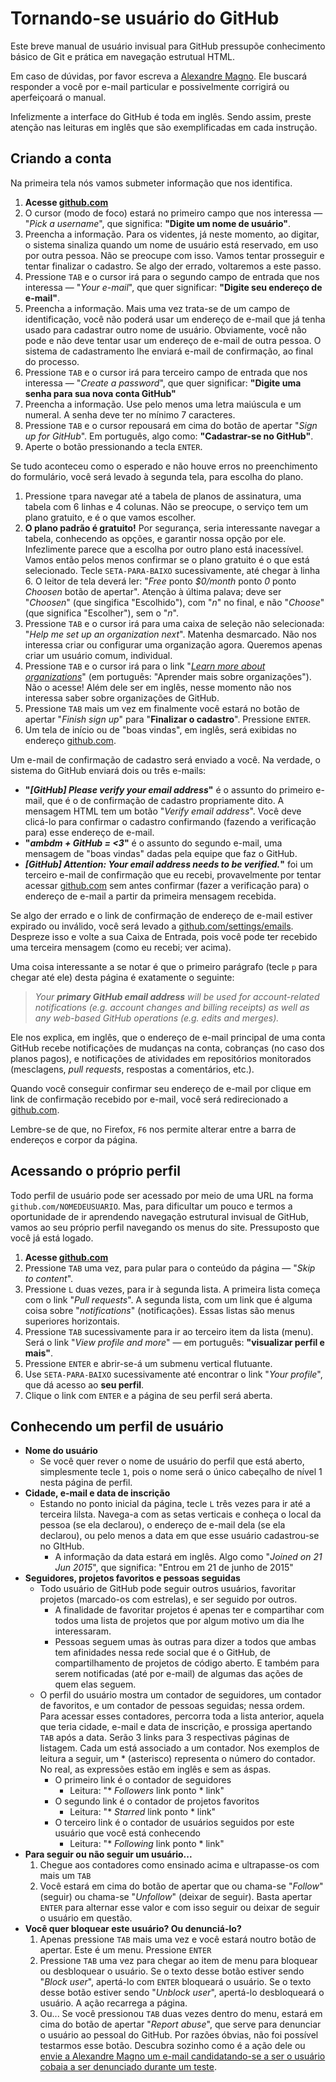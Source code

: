 # Tornando-se usuário do GitHub

Este breve manual de usuário invisual para GitHub pressupõe conhecimento básico de Git e prática em navegação estrutual HTML.

Em caso de dúvidas, por favor escreva a [Alexandre Magno](mailto:alexandre.mbm@gmail.com). Ele buscará responder a você por e-mail particular e possivelmente corrigirá ou aperfeiçoará o manual.

Infelizmente a interface do GitHub é toda em inglês. Sendo assim, preste atenção nas leituras em inglês que são exemplificadas em cada instrução.

## Criando a conta

Na primeira tela nós vamos submeter informação que nos identifica.

1. **Acesse [github.com]**
1. O cursor (modo de foco) estará no primeiro campo que nos interessa — "_Pick a username_", que significa: **"Digite um nome de usuário"**.
1. Preencha a informação. Para os videntes, já neste momento, ao digitar, o sistema sinaliza quando um nome de usuário está reservado, em uso por outra pessoa. Não se preocupe com isso. Vamos tentar prosseguir e tentar finalizar o cadastro. Se algo der errado, voltaremos a este passo.
1. Pressione `TAB` e o cursor irá para o segundo campo de entrada que nos interessa — "_Your e-mail_", que quer significar: **"Digite seu endereço de e-mail"**.
1. Preencha a informação. Mais uma vez trata-se de um campo de identificação, você não poderá usar um endereço de e-mail que já tenha usado para cadastrar outro nome de usuário. Obviamente, você não pode e não deve tentar usar um endereço de e-mail de outra pessoa. O sistema de cadastramento lhe enviará e-mail de confirmação, ao final do processo.
1. Pressione `TAB`  e o cursor irá para terceiro campo de entrada que nos interessa — "_Create a password_", que quer significar: **"Digite uma senha para sua nova conta GitHub"**
1. Preencha a informação. Use pelo menos uma letra maiúscula e um numeral. A senha deve ter no mínimo 7 caracteres.
1. Pressione `TAB` e o cursor repousará em cima do botão de apertar "_Sign up for GitHub_". Em português, algo como: **"Cadastrar-se no GitHub"**.
1. Aperte o botão pressionando a tecla `ENTER`.

Se tudo aconteceu como o esperado e não houve erros no preenchimento do formulário, você será levado à segunda tela, para escolha do plano.

1. Pressione `t`para navegar até a tabela de planos de assinatura, uma tabela com 6 linhas e 4 colunas. Não se preocupe, o serviço tem um plano gratuito, e é o que vamos escolher.
1. **O plano padrão é gratuito!** Por segurança, seria interessante navegar a tabela, conhecendo as opções, e garantir nossa opção por ele. Infezlimente parece que a escolha por outro plano está inacessível. Vamos então pelos menos confirmar se o plano gratuito é o que está selecionado. Tecle `SETA-PARA-BAIXO` sucessivamente, até chegar à linha 6. O leitor de tela deverá ler: "_Free_ ponto _$0/month_ ponto _0_ ponto _Choosen_ botão de apertar". Atenção à última palava; deve ser "_Choosen_" (que singifica "Escolhido"), com "_n_" no final, e não "_Choose_" (que significa "Escolher"), sem o "_n_".
1. Pressione `TAB` e o cursor irá para uma caixa de seleção não selecionada: "_Help me set up an organization next_". Matenha desmarcado. Não nos interessa criar ou configurar uma organização agora. Queremos apenas criar um usuário comum, individual.
1. Pressione `TAB` e o cursor irá para o link "_[Learn more about organizations](https://help.github.com/categories/2/articles)_" (em português: "Aprender mais sobre organizações"). Não o acesse! Além dele ser em inglês, nesse momento não nos interessa saber sobre organizações de GitHub.
1. Pressione `TAB` mais um vez em finalmente você estará no botão de apertar "_Finish sign up_" para "**Finalizar o cadastro**". Pressione `ENTER`.
1. Um tela de início ou de "boas vindas", em inglês, será exibidas no endereço [github.com].

Um e-mail de confirmação de cadastro será enviado a você. Na verdade, o sistema do GitHub enviará dois ou três e-mails:

- **"_[GitHub] Please verify your email address_"** é o assunto do primeiro e-mail, que é o de confirmação de cadastro propriamente dito. A mensagem HTML tem um botão "_Verify email address_". Você deve clicá-lo para confirmar o cadastro confirmando (fazendo a verificação para) esse endereço de e-mail.
- **"_ambdm + GitHub = <3_"** é o assunto do segundo e-mail, uma mensagem de "boas vindas" dadas pela equipe que faz o GitHub.
- **_[GitHub] Attention: Your email address needs to be verified._"** foi um terceiro e-mail de confirmação que eu recebi, provavelmente por tentar acessar  [github.com] sem antes confirmar (fazer a verificação para) o endereço de e-mail a partir da primeira mensagem recebida.

Se algo der errado e o link de confirmação de endereço de e-mail estiver expirado ou inválido, você será levado a [github.com/settings/emails](https://github.com/settings/emails). Despreze isso e volte a sua Caixa de Entrada, pois você pode ter recebido uma terceira mensagem (como eu recebi; ver acima).

Uma coisa interessante a se notar é que o primeiro parágrafo (tecle `p` para chegar até ele) desta página é exatamente o seguinte:

> _Your **primary GitHub email address** will be used for account-related notifications (e.g. account changes and billing receipts) as well as any web-based GitHub operations (e.g. edits and merges)._

Ele nos explica, em inglês, que o endereço de e-mail principal de uma conta GitHub recebe notificações de mudanças na conta, cobranças (no caso dos planos pagos), e notificações de atividades em repositórios monitorados (mesclagens, _pull requests_, respostas a comentários, etc.).

Quando você conseguir confirmar seu endereço de e-mail por clique em link de confirmação recebido por e-mail, você será redirecionado a [github.com].

Lembre-se de que, no Firefox, `F6` nos permite alterar entre a barra de endereços e corpor da página.

<!-- TODO: seção "## Login" -->

## Acessando o próprio perfil

Todo perfil de usuário pode ser acessado por meio de uma URL na forma `github.com/NOMEDEUSUARIO`. Mas, para dificultar um pouco e termos a oportunidade de ir aprendendo navegação estrutural invisual de GitHub, vamos ao seu próprio perfil navegando os menus do site. Pressuposto que você já está logado.

1. **Acesse [github.com]**
1. Pressione `TAB` uma vez, para pular para o conteúdo da página — "_Skip to content_".
1. Pressione `L` duas vezes, para ir à segunda lista. A primeira lista começa com o link "_Pull requests_". A segunda lista, com um link que é alguma coisa sobre "_notifications_" (notificações). Essas listas são menus superiores horizontais.
1. Pressione `TAB` sucessivamente para ir ao terceiro item da lista (menu). Será o link "_View profile and more_" — em português: **"visualizar perfil e mais"**.
1. Pressione `ENTER` e abrir-se-á um submenu vertical flutuante.
1. Use `SETA-PARA-BAIXO` sucessivamente até encontrar o link "_Your profile_", que dá acesso ao **seu perfil**.
1. Clique o link com `ENTER` e a página de seu perfil será aberta.

## Conhecendo um perfil de usuário

- **Nome do usuário**
	- Se você quer rever o nome de usuário do perfil que está aberto, simplesmente tecle `1`, pois o nome será o único cabeçalho de nível 1 nesta página de perfil.
- **Cidade, e-mail e data de inscrição**
	- Estando no ponto inicial da página, tecle `L` três vezes para ir até a terceira lilsta. Navega-a com as setas verticais e conheça o local da pessoa (se ela declarou), o endereço de e-mail dela (se ela declarou), ou pelo menos a data em que esse usuário cadastrou-se no GItHub.
		- A informação da data estará em inglês. Algo como "_Joined on 21 Jun 2015_", que significa: "Entrou em 21 de junho de 2015"
- **Seguidores, projetos favoritos e pessoas seguidas**
	- Todo usuário de GitHub pode seguir outros usuários, favoritar projetos (marcado-os com estrelas), e ser seguido por outros.
		- A finalidade de favoritar projetos é apenas ter e compartihar com todos uma lista de projetos que por algum motivo um dia lhe interessaram.
		- Pessoas seguem umas às outras para dizer a todos que ambas tem afinidades nessa rede social que é o GitHub, de compartilhamento de projetos de código aberto. E também para serem notificadas (até por e-mail) de algumas das ações de quem elas seguem.
    - O perfil do usuário mostra um contador de seguidores, um contador de favoritos, e um contador de pessoas seguidas; nessa ordem. Para acessar esses contadores, percorra toda a lista anterior, aquela que teria cidade, e-mail e data de inscrição, e prossiga apertando `TAB` após a data. Serão 3 links para 3 respectivas páginas de listagem. Cada um está associado a um contador. Nos exemplos de leitura a seguir, um \* (asterisco) representa o número do contador. No real, as expressões estão em inglês e sem as áspas.
        - O primeiro link é o contador de seguidores
            - Leitura: "\* _Followers_ link ponto \* link"
        - O segundo link é o contador de projetos favoritos
            - Leitura: "\* _Starred_ link ponto \* link"
        - O terceiro link é o contador de usuários seguidos por este usuário que você está conhecendo
            - Leitura: "\* _Following_ link ponto \* link"
- **Para seguir ou não seguir um usuário...**
    1. Chegue aos contadores como ensinado acima e ultrapasse-os com mais um `TAB`
    2. Você estará em cima do botão de apertar que ou chama-se "_Follow_" (seguir) ou chama-se "_Unfollow_" (deixar de seguir). Basta apertar `ENTER` para alternar esse valor e com isso seguir ou deixar de seguir o usuário em questão.
- **Você quer bloquear este usuário? Ou denunciá-lo?**
	1. Apenas pressione `TAB` mais uma vez e você estará noutro botão de apertar. Este é um menu. Pressione `ENTER`
	2. Pressione `TAB` uma vez para chegar ao item de menu para bloquear ou desbloquear o usuário. Se o texto desse botão estiver sendo "_Block user_", apertá-lo com `ENTER` bloqueará o usuário. Se o texto desse botão estiver sendo "_Unblock user_", apertá-lo desbloqueará o usuário. A ação recarrega a página.
	3. Ou...
	Se você pressionou `TAB` duas vezes dentro do menu, estará em cima do botão de apertar "_Report abuse_", que serve para denunciar o usuário ao pessoal do GitHub. Por razões óbvias, não foi possível testarmos esse botão. Descubra sozinho como é a ação dele ou [envie a Alexandre Magno um e-mail candidatando-se a ser o usuário cobaia a ser denunciado durante um teste](mailto:alexandre.mbm@gmail.com).

<!-- TODO: navegação básica em repositórios, com opção de favoritar -->
<!-- TODO: busca por repositórios -->
<!-- TODO: assinatura de feed de atividades do usuário -->

[github.com]: http://github.com